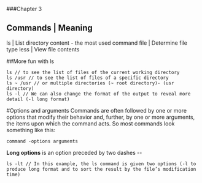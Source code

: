 ###Chapter 3

Commands | Meaning
------------------
ls | List directory content - the most used command
file | Determine file type
less | View file contents

##More fun with ls

```
ls // to see the list of files of the current working directory
ls /usr // to see the list of files of a specific directory
ls ~ /usr // or multiple directories (~ root directory)- (usr directory)
ls -l // We can also change the format of the output to reveal more detail (-l long format)
```
#Options and arguments
Commands are often followed by one or more options that modify their behavior and, further, by one or more arguments, the items upon which the command acts. So most commands look something like this:
```
command -options arguments
```

**Long options** is an option preceded by two dashes --

```
ls -lt // In this example, the ls command is given two options (-l to produce long format and to sort the result by the file’s modification time)
```
